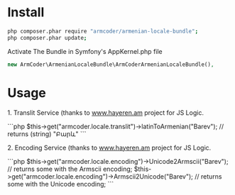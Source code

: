 Install
=======
```bash
php composer.phar require "armcoder/armenian-locale-bundle";
php composer.phar update;
```
Activate The Bundle in Symfony's  AppKernel.php file
```php
new ArmCoder\ArmenianLocaleBundle\ArmCoderArmenianLocaleBundle(),
```
Usage
=============
<p>1. Translit Service (thanks to <a target="_blank" href="http://hayeren.am/">www.hayeren.am</a> project for JS Logic.</p>
```php
$this->get("armcoder.locale.translit")->latinToArmenian("Barev");  // returns (string) "Բարև"
```
<p>2. Encoding Service (thanks to <a target="_blank" href="http://hayeren.am/">www.hayeren.am</a> project for JS Logic.</p>
```php
$this->get("armcoder.locale.encoding")->Unicode2Armscii("Barev");  // returns some with the Armscii encoding;
$this->get("armcoder.locale.encoding")->Armscii2Unicode("Barev");  // returns some with the Unicode encoding;
```
